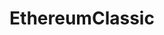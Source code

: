 ---
title: EthereumClassic
crosslinks:
- ethereum
- ethtrader
- Buttcoin
- autotldr
- ethereumfraud
- ethdev
- EtherMining
- TheCosmos
- jaxx
- Bitcoin
- EthereumClassicx2
- rootstock
- Lisk
- ethereo
- Ethereum
- TheDao
- Etcmining
- coinsortium
---
